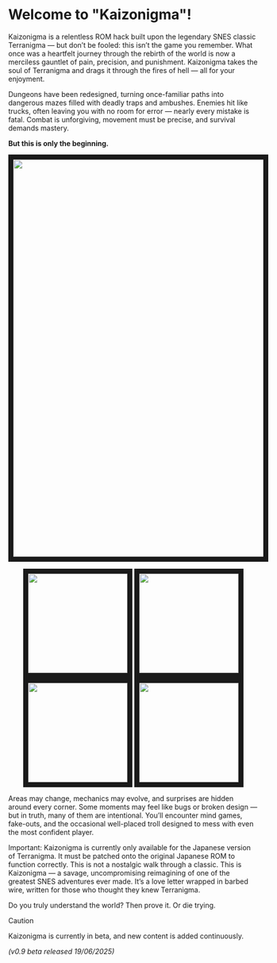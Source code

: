# Welcome to "Kaizonigma"!
Kaizonigma is a relentless ROM hack built upon the legendary SNES classic Terranigma — but don’t be fooled: this isn’t the game you remember. What once was a heartfelt journey through the rebirth of the world is now a merciless gauntlet of pain, precision, and punishment. Kaizonigma takes the soul of Terranigma and drags it through the fires of hell — all for your enjoyment.

Dungeons have been redesigned, turning once-familiar paths into dangerous mazes filled with deadly traps and ambushes. Enemies hit like trucks, often leaving you with no room for error — nearly every mistake is fatal. Combat is unforgiving, movement must be precise, and survival demands mastery.

**But this is only the beginning.**
<p align="center">
<img src="https://exec6.com/romhacks/terranigma/kaizonigma5.png" width="800" height="800" border="10"/>
</p>
<p align="center">
<img src="https://exec6.com/romhacks/terranigma/kaizonigma4.png" width="200" height="200" border="10"/> <img src="https://exec6.com/romhacks/terranigma/kaizonigma3.png" width="200" height="200" border="10"/> <img src="https://exec6.com/romhacks/terranigma/kaizonigma2.png" width="200" height="200" border="10"/> <img src="https://exec6.com/romhacks/terranigma/kaizonigma1.png" width="200" height="200" border="10"/>
</p>

Areas may change, mechanics may evolve, and surprises are hidden around every corner. Some moments may feel like bugs or broken design — but in truth, many of them are intentional. You’ll encounter mind games, fake-outs, and the occasional well-placed troll designed to mess with even the most confident player.

Important: Kaizonigma is currently only available for the Japanese version of Terranigma. It must be patched onto the original Japanese ROM to function correctly. This is not a nostalgic walk through a classic. This is Kaizonigma — a savage, uncompromising reimagining of one of the greatest SNES adventures ever made. It’s a love letter wrapped in barbed wire, written for those who thought they knew Terranigma.

Do you truly understand the world? Then prove it. Or die trying.

> [!CAUTION]
> Kaizonigma is currently in beta, and new content is added continuously.

*(v0.9 beta released 19/06/2025)*
